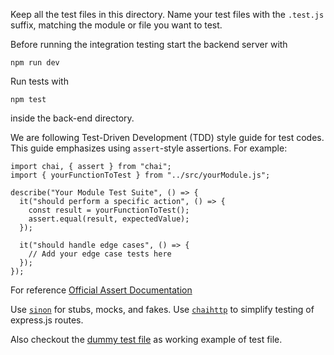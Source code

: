 Keep all the test files in this directory. Name your test files with the `.test.js` suffix, matching the module or file you want to test. 

Before running the integration testing start the backend server with

```
npm run dev
```

Run tests with 
```
npm test
```
inside the back-end directory.

We are following Test-Driven Development (TDD) style guide for test codes. This guide emphasizes using `assert`-style assertions. For example:

```
import chai, { assert } from "chai";
import { yourFunctionToTest } from "../src/yourModule.js";

describe("Your Module Test Suite", () => {
  it("should perform a specific action", () => {
    const result = yourFunctionToTest();
    assert.equal(result, expectedValue);
  });

  it("should handle edge cases", () => {
    // Add your edge case tests here
  });
});
```

For reference [Official Assert Documentation](https://www.chaijs.com/api/assert/)


Use [`sinon`](https://www.npmjs.com/package/sinon) for stubs, mocks, and fakes. Use [`chaihttp`](https://www.chaijs.com/plugins/chai-http/) to simplify testing of express.js routes.

Also checkout the [dummy test file](./dummy.test.js) as working example of test file. 
